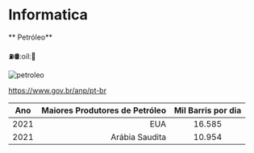 # Informatica

** Petróleo**

:fuelpump::oil_drum::oil::ship:

![petroleo](https://user-images.githubusercontent.com/132019809/235002621-5bf827c1-776e-4245-bbc6-0784664a608b.jpg)

https://www.gov.br/anp/pt-br

Ano|Maiores Produtores de Petróleo|Mil Barris por dia 
|:---:|---:|:---:|
2021| EUA| 16.585
2021| Arábia Saudita| 10.954


